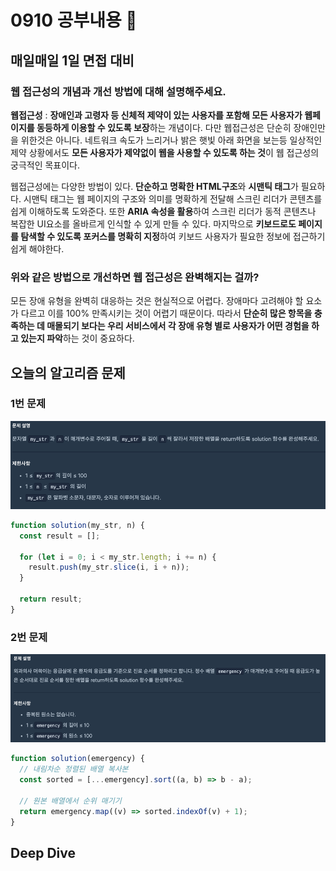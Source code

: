 # 0910 공부내용 📖

## 매일매일 1일 면접 대비

### **웹 접근성의 개념과 개선 방법에 대해 설명해주세요.**

**웹접근성** : **장애인과 고령자 등 신체적 제약이 있는 사용자를 포함해 모든 사용자가 웹페이지를 동등하게 이용할 수 있도록 보장**하는 개념이다. 다만 웹접근성은 단순히 장애인만을 위한것은 아니다. 네트워크 속도가 느리거나 밝은 햇빛 아래 화면을 보는등 일상적인 제약 상황에서도 **모든 사용자가 제약없이 웹을 사용할 수 있도록 하는 것**이 웹 접근성의 궁극적인 목표이다.

웹접근성에는 다양한 방법이 있다.
**단순하고 명확한 HTML구조**와 **시맨틱 태그**가 필요하다. 시맨틱 태그는 웹 페이지의 구조와 의미를 명확하게 전달해 스크린 리더가 콘텐츠를 쉽게 이해하도록 도와준다. 또한 **ARIA 속성을 활용**하여 스크린 리더가 동적 콘텐츠나 복잡한 UI요소를 올바르게 인식할 수 있게 만들 수 있다. 마지막으로 **키보드로도 페이지를 탐색할 수 있도록 포커스를 명확히 지정**하여 키보드 사용자가 필요한 정보에 접근하기 쉽게 해야한다.

### **위와 같은 방법으로 개선하면 웹 접근성은 완벽해지는 걸까?**

모든 장애 유형을 완벽히 대응하는 것은 현실적으로 어렵다. 장애마다 고려해야 할 요소가 다르고 이를 100% 만족시키는 것이 어렵기 때문이다. 따라서 **단순히 많은 항목을 충족하는 데 매몰되기 보다는 우리 서비스에서 각 장애 유형 별로 사용자가 어떤 경험을 하고 있는지 파악**하는 것이 중요하다.

## 오늘의 알고리즘 문제

### 1번 문제

![alt text](image.png)

```js
function solution(my_str, n) {
  const result = [];

  for (let i = 0; i < my_str.length; i += n) {
    result.push(my_str.slice(i, i + n));
  }

  return result;
}
```

### 2번 문제

![alt text](image-1.png)

```js
function solution(emergency) {
  // 내림차순 정렬된 배열 복사본
  const sorted = [...emergency].sort((a, b) => b - a);

  // 원본 배열에서 순위 매기기
  return emergency.map((v) => sorted.indexOf(v) + 1);
}
```

## Deep Dive
